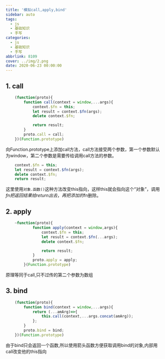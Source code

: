 ```yaml
---
title: '模拟call,apply,bind'
sidebar: auto
tags:
  - js
  - 基础知识
  - 手写
categories:
  - js
  - 基础知识
  - 手写
abbrlink: 8109
cover: ../img/2.png
date: 2020-06-23 00:00:00
---
```


## 1. call

```js
    (function(proto){
        function call(context = window,...args){
            context.$fn = this;
            let result = context.$fn(args);
            delete context.$fn;

            return result;
        }
        proto.call = call;
    })(Function.prototype)
```

向Function.prototype上添加call方法，call方法接受两个参数，第一个参数默认为window，第二个参数是需要传给调用call方法的参数。

```js
    context.$fn = this;
    let result = context.$fn(args);
    delete context.$fn;
    return result;
```
这里使用``对象.函数()``这种方法改变this指向，这样this就会指向这个“对象”，调用$fn把返回结果给return出去，再把添加的$fn删除。

## 2. apply

```js
    ~function(proto){
            function apply(context = window,args){
                context.$fn = this;
                let result = context.$fn(...args);
                delete context.$fn;

                return result;
            }
            proto.apply = apply;
        }(Function.prototype)
```

原理等同于call,只不过传的第二个参数为数组

## 3. bind

```js
    (function(proto){
        function bind(context = window,...args){
            return (...amArg)=>{
                this.call(context,...args.concat(amArg));
            };
        }
        proto.bind = bind;
    })(Function.prototype)
```

由于bind只会返回一个函数,所以使用箭头函数方便获取调用bind的对象,内部用call改变他的this指向
